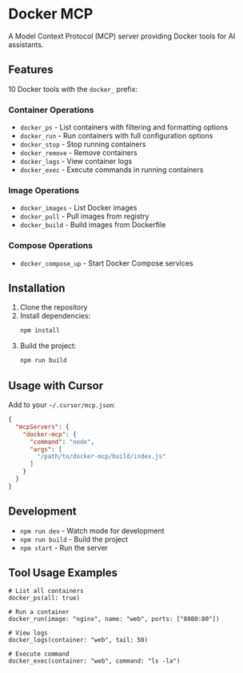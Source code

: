 # Docker MCP

A Model Context Protocol (MCP) server providing Docker tools for AI assistants.

## Features

10 Docker tools with the `docker_` prefix:

### Container Operations
- `docker_ps` - List containers with filtering and formatting options
- `docker_run` - Run containers with full configuration options
- `docker_stop` - Stop running containers
- `docker_remove` - Remove containers
- `docker_logs` - View container logs
- `docker_exec` - Execute commands in running containers

### Image Operations
- `docker_images` - List Docker images
- `docker_pull` - Pull images from registry
- `docker_build` - Build images from Dockerfile

### Compose Operations
- `docker_compose_up` - Start Docker Compose services

## Installation

1. Clone the repository
2. Install dependencies:
   ```bash
   npm install
   ```
3. Build the project:
   ```bash
   npm run build
   ```

## Usage with Cursor

Add to your `~/.cursor/mcp.json`:

```json
{
  "mcpServers": {
    "docker-mcp": {
      "command": "node",
      "args": [
        "/path/to/docker-mcp/build/index.js"
      ]
    }
  }
}
```

## Development

- `npm run dev` - Watch mode for development
- `npm run build` - Build the project
- `npm start` - Run the server

## Tool Usage Examples

```
# List all containers
docker_ps(all: true)

# Run a container
docker_run(image: "nginx", name: "web", ports: ["8080:80"])

# View logs
docker_logs(container: "web", tail: 50)

# Execute command
docker_exec(container: "web", command: "ls -la")
```